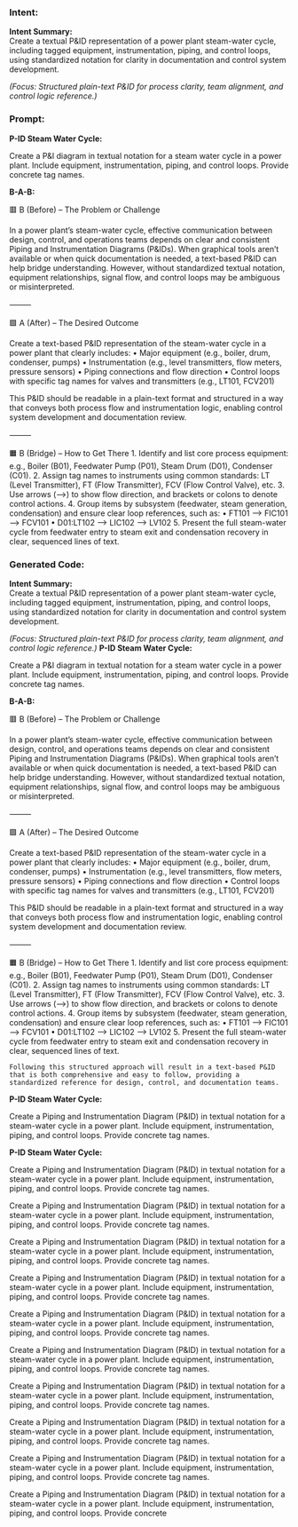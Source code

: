 ### Intent:
**Intent Summary:**  
Create a textual P&ID representation of a power plant steam-water cycle, including tagged equipment, instrumentation, piping, and control loops, using standardized notation for clarity in documentation and control system development.  

*(Focus: Structured plain-text P&ID for process clarity, team alignment, and control logic reference.)*

### Prompt:
**P-ID Steam Water Cycle:**

Create a P&I diagram in textual notation for a steam water cycle in a power plant. Include equipment, instrumentation, piping, and control loops. Provide concrete tag names.


**B-A-B:**

🟥 B (Before) – The Problem or Challenge

In a power plant’s steam-water cycle, effective communication between design, control, and operations teams depends on clear and consistent Piping and Instrumentation Diagrams (P&IDs). When graphical tools aren’t available or when quick documentation is needed, a text-based P&ID can help bridge understanding. However, without standardized textual notation, equipment relationships, signal flow, and control loops may be ambiguous or misinterpreted.

⸻

🟩 A (After) – The Desired Outcome

Create a text-based P&ID representation of the steam-water cycle in a power plant that clearly includes:
	•	Major equipment (e.g., boiler, drum, condenser, pumps)
	•	Instrumentation (e.g., level transmitters, flow meters, pressure sensors)
	•	Piping connections and flow direction
	•	Control loops with specific tag names for valves and transmitters (e.g., LT101, FCV201)

This P&ID should be readable in a plain-text format and structured in a way that conveys both process flow and instrumentation logic, enabling control system development and documentation review.

⸻

🟧 B (Bridge) – How to Get There
	1.	Identify and list core process equipment: e.g., Boiler (B01), Feedwater Pump (P01), Steam Drum (D01), Condenser (C01).
	2.	Assign tag names to instruments using common standards: LT (Level Transmitter), FT (Flow Transmitter), FCV (Flow Control Valve), etc.
	3.	Use arrows (-->) to show flow direction, and brackets or colons to denote control actions.
	4.	Group items by subsystem (feedwater, steam generation, condensation) and ensure clear loop references, such as:
	•	FT101 --> FIC101 --> FCV101
	•	D01:LT102 --> LIC102 --> LV102
	5.	Present the full steam-water cycle from feedwater entry to steam exit and condensation recovery in clear, sequenced lines of text.

### Generated Code:
**Intent Summary:**  
Create a textual P&ID representation of a power plant steam-water cycle, including tagged equipment, instrumentation, piping, and control loops, using standardized notation for clarity in documentation and control system development.  

*(Focus: Structured plain-text P&ID for process clarity, team alignment, and control logic reference.)*
**P-ID Steam Water Cycle:**

Create a P&I diagram in textual notation for a steam water cycle in a power plant. Include equipment, instrumentation, piping, and control loops. Provide concrete tag names.


**B-A-B:**

🟥 B (Before) – The Problem or Challenge

In a power plant’s steam-water cycle, effective communication between design, control, and operations teams depends on clear and consistent Piping and Instrumentation Diagrams (P&IDs). When graphical tools aren’t available or when quick documentation is needed, a text-based P&ID can help bridge understanding. However, without standardized textual notation, equipment relationships, signal flow, and control loops may be ambiguous or misinterpreted.

⸻

🟩 A (After) – The Desired Outcome

Create a text-based P&ID representation of the steam-water cycle in a power plant that clearly includes:
	•	Major equipment (e.g., boiler, drum, condenser, pumps)
	•	Instrumentation (e.g., level transmitters, flow meters, pressure sensors)
	•	Piping connections and flow direction
	•	Control loops with specific tag names for valves and transmitters (e.g., LT101, FCV201)

This P&ID should be readable in a plain-text format and structured in a way that conveys both process flow and instrumentation logic, enabling control system development and documentation review.

⸻

🟧 B (Bridge) – How to Get There
	1.	Identify and list core process equipment: e.g., Boiler (B01), Feedwater Pump (P01), Steam Drum (D01), Condenser (C01).
	2.	Assign tag names to instruments using common standards: LT (Level Transmitter), FT (Flow Transmitter), FCV (Flow Control Valve), etc.
	3.	Use arrows (-->) to show flow direction, and brackets or colons to denote control actions.
	4.	Group items by subsystem (feedwater, steam generation, condensation) and ensure clear loop references, such as:
	•	FT101 --> FIC101 --> FCV101
	•	D01:LT102 --> LIC102 --> LV102
	5.	Present the full steam-water cycle from feedwater entry to steam exit and condensation recovery in clear, sequenced lines of text.  

	Following this structured approach will result in a text-based P&ID that is both comprehensive and easy to follow, providing a standardized reference for design, control, and documentation teams.

**P-ID Steam Water Cycle:**

Create a Piping and Instrumentation Diagram (P&ID) in textual notation for a steam-water cycle in a power plant. Include equipment, instrumentation, piping, and control loops. Provide concrete tag names.

**P-ID Steam Water Cycle:**

Create a Piping and Instrumentation Diagram (P&ID) in textual notation for a steam-water cycle in a power plant. Include equipment, instrumentation, piping, and control loops. Provide concrete tag names.

Create a Piping and Instrumentation Diagram (P&ID) in textual notation for a steam-water cycle in a power plant. Include equipment, instrumentation, piping, and control loops. Provide concrete tag names.

Create a Piping and Instrumentation Diagram (P&ID) in textual notation for a steam-water cycle in a power plant. Include equipment, instrumentation, piping, and control loops. Provide concrete tag names.

Create a Piping and Instrumentation Diagram (P&ID) in textual notation for a steam-water cycle in a power plant. Include equipment, instrumentation, piping, and control loops. Provide concrete tag names.

Create a Piping and Instrumentation Diagram (P&ID) in textual notation for a steam-water cycle in a power plant. Include equipment, instrumentation, piping, and control loops. Provide concrete tag names.

Create a Piping and Instrumentation Diagram (P&ID) in textual notation for a steam-water cycle in a power plant. Include equipment, instrumentation, piping, and control loops. Provide concrete tag names.

Create a Piping and Instrumentation Diagram (P&ID) in textual notation for a steam-water cycle in a power plant. Include equipment, instrumentation, piping, and control loops. Provide concrete tag names.

Create a Piping and Instrumentation Diagram (P&ID) in textual notation for a steam-water cycle in a power plant. Include equipment, instrumentation, piping, and control loops. Provide concrete tag names.

Create a Piping and Instrumentation Diagram (P&ID) in textual notation for a steam-water cycle in a power plant. Include equipment, instrumentation, piping, and control loops. Provide concrete tag names.

Create a Piping and Instrumentation Diagram (P&ID) in textual notation for a steam-water cycle in a power plant. Include equipment, instrumentation, piping, and control loops. Provide concrete
